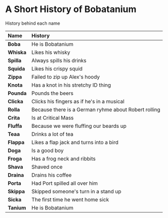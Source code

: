 # A Short History of Bobatanium

History behind each name

| Name | History |
| :---- | :-------|
| **Boba** | He is Bobatanium |
| **Whiska** | Likes his whisky |
| **Spilla** | Always spills his drinks |
| **Squida** | Likes his crispy squid |
| **Zippa** | Failed to zip up Alex's hoody |
| **Knota** | Has a knot in his stretchy ID thing |
| **Pounda** | Pounds the beers |
| **Clicka** | Clicks his fingers as if he's in a musical |
| **Rolla** | Because there is a German ryhme about Robert rolling |
| **Crita** | Is at Critical Mass |
| **Fluffa** | Because we were fluffing our beards up |
| **Teaa** | Drinks a lot of tea |
| **Flappa** | Likes a flap jack and turns into a bird |
| **Doga** | Is a good boy |
| **Froga** | Has a frog neck and ribbits |
| **Shava** | Shaved once |
| **Draina** | Drains his coffee |
| **Porta** | Had Port spilled all over him |
| **Skippa** | Skipped someone's turn in a stand up |
| **Sicka** | The first time he went home sick |
| **Tanium** | He is Bobatanium |
